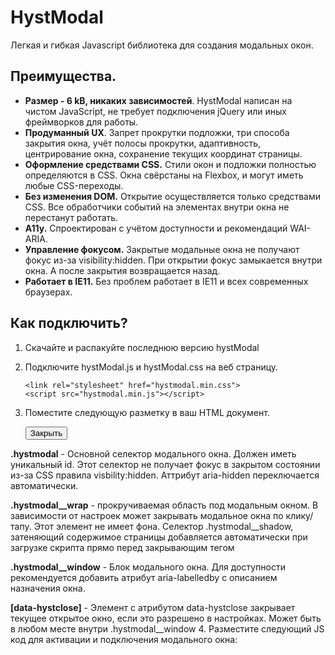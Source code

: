 # HystModal

Легкая и гибкая Javascript  библиотека для создания модальных окон.

## Преимущества.

 - **Размер - 6 kB, никаких зависимостей**. HystModal написан на чистом JavaScript, не требует подключения jQuery  или иных фреймворков для
   работы.
- **Продуманный UX**. Запрет прокрутки подложки, три способа закрытия окна, учёт полосы прокрутки, адаптивность, центрирование окна, сохранение текущих координат страницы.
- **Оформление средствами CSS.** Стили окон и подложки полностью определяются в CSS. Окна свёрстаны на Flexbox, и могут иметь любые СSS-переходы.
- **Без изменения DOM.** Открытие осуществляется только средствами CSS. Все обработчики событий на элементах внутри окна не перестанут работать.
- **A11y.** Спроектирован с учётом доступности и рекомендаций WAI-ARIA.
- **Управление фокусом.** Закрытые модальные окна не получают фокус из-за visibility:hidden. При открытии фокус замыкается внутри окна. А после закрытия возвращается назад.
- **Работает в IE11.** Без проблем работает в IE11 и всех современных браузерах.

## Как подключить?
1. Скачайте и распакуйте последнюю версию hystModal
2. Подключите hystModal.js  и hystModal.css  на веб страницу.

	   <link rel="stylesheet" href="hystmodal.min.css">
	   <script src="hystmodal.min.js"></script>

3. Поместите следующую разметку в ваш HTML  документ.

    <div class="hystmodal" id="myModal" aria-hidden="true">
        <div class="hystmodal__wrap">
                <div class="hystmodal__window" role="dialog" aria-modal="true">
                    <button data-hystclose>Закрыть</button>  
                    <!-- Ваш HTML код модального окна -->
                </div>
        </div> 
    </div>

   
**.hystmodal**  - Основной селектор модального окна. Должен иметь уникальный  id. Этот селектор не получает фокус в закрытом состоянии из-за CSS правила  visbility:hidden. Аттрибут  aria-hidden  переключается автоматически.

**.hystmodal__wrap**  - прокручиваемая область под модальным окном. В зависимости от настроек может закрывать модальное окна по клику/тапу. Этот элемент не имеет фона. Селектор  .hystmodal__shadow, затеняющий содержимое страницы добавляется автоматически при загрузке скрипта прямо перед закрывающим тегом  <body>

**.hystmodal__window**  - Блок модального окна. Для доступности рекомендуется добавить атрибут  aria-labelledby  с описанием назначения окна.

**[data-hystclose]**  - Элемент с атрибутом  data-hystclose  закрывает текущее открытое окно, если это разрешено в настройках. Может быть в любом месте внутри  .hystmodal__window
4. Разместите следующий JS код для активации и подключения модального окна:
